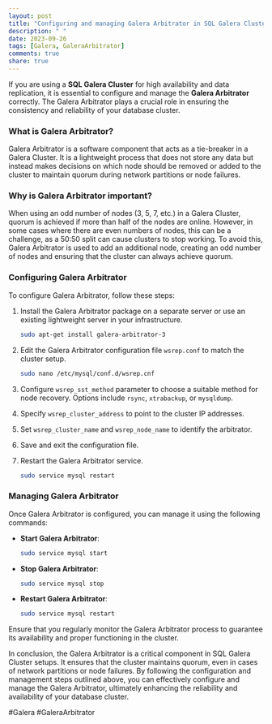 ```yaml
---
layout: post
title: "Configuring and managing Galera Arbitrator in SQL Galera Cluster"
description: " "
date: 2023-09-26
tags: [Galera, GaleraArbitrator]
comments: true
share: true
---
```


If you are using a **SQL Galera Cluster** for high availability and data replication, it is essential to configure and manage the **Galera Arbitrator** correctly. The Galera Arbitrator plays a crucial role in ensuring the consistency and reliability of your database cluster.

### What is Galera Arbitrator?

Galera Arbitrator is a software component that acts as a tie-breaker in a Galera Cluster. It is a lightweight process that does not store any data but instead makes decisions on which node should be removed or added to the cluster to maintain quorum during network partitions or node failures.

### Why is Galera Arbitrator important?

When using an odd number of nodes (3, 5, 7, etc.) in a Galera Cluster, quorum is achieved if more than half of the nodes are online. However, in some cases where there are even numbers of nodes, this can be a challenge, as a 50:50 split can cause clusters to stop working. To avoid this, Galera Arbitrator is used to add an additional node, creating an odd number of nodes and ensuring that the cluster can always achieve quorum.

### Configuring Galera Arbitrator

To configure Galera Arbitrator, follow these steps:

1. Install the Galera Arbitrator package on a separate server or use an existing lightweight server in your infrastructure.

   ```bash
   sudo apt-get install galera-arbitrator-3
   ```

2. Edit the Galera Arbitrator configuration file `wsrep.conf` to match the cluster setup.

   ```bash
   sudo nano /etc/mysql/conf.d/wsrep.cnf
   ```

3. Configure `wsrep_sst_method` parameter to choose a suitable method for node recovery. Options include `rsync`, `xtrabackup`, or `mysqldump`.

4. Specify `wsrep_cluster_address` to point to the cluster IP addresses.

5. Set `wsrep_cluster_name` and `wsrep_node_name` to identify the arbitrator.

6. Save and exit the configuration file.

7. Restart the Galera Arbitrator service.

   ```bash
   sudo service mysql restart
   ```

### Managing Galera Arbitrator

Once Galera Arbitrator is configured, you can manage it using the following commands:

- **Start Galera Arbitrator**:

  ```bash
  sudo service mysql start
  ```

- **Stop Galera Arbitrator**:

  ```bash
  sudo service mysql stop
  ```

- **Restart Galera Arbitrator**:

  ```bash
  sudo service mysql restart
  ```

Ensure that you regularly monitor the Galera Arbitrator process to guarantee its availability and proper functioning in the cluster.

In conclusion, the Galera Arbitrator is a critical component in SQL Galera Cluster setups. It ensures that the cluster maintains quorum, even in cases of network partitions or node failures. By following the configuration and management steps outlined above, you can effectively configure and manage the Galera Arbitrator, ultimately enhancing the reliability and availability of your database cluster.

#Galera #GaleraArbitrator